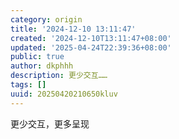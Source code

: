 ```yaml
---
category: origin
title: '2024-12-10 13:11:47'
created: '2024-12-10T13:11:47+08:00'
updated: '2025-04-24T22:39:36+08:00'
public: true
author: dkphhh
description: 更少交互……
tags: []
uuid: 20250420210650kluv
---
```


更少交互，更多呈现
